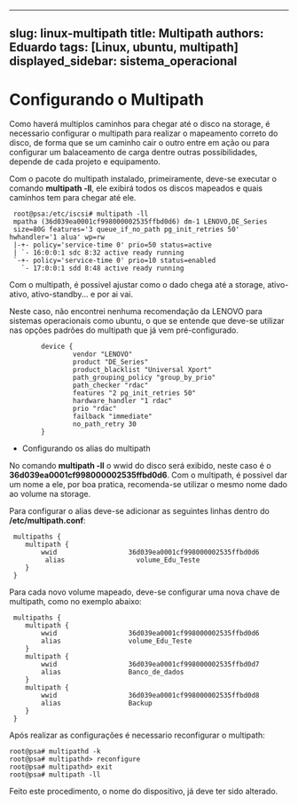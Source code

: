 
---
slug: linux-multipath
title: Multipath
authors: Eduardo
tags: [Linux, ubuntu, multipath]
displayed_sidebar: sistema_operacional
---
# Configurando o Multipath

Como haverá multiplos caminhos para chegar até o disco na storage, é necessario configurar o multipath para realizar o mapeamento correto do disco, de forma que se um caminho cair o outro entre em ação ou para configurar um balaceamento de carga dentre outras possibilidades, depende de cada projeto e equipamento.

Com o pacote do multipath instalado, primeiramente, deve-se executar o comando **multipath -ll**, ele exibirá todos os discos mapeados e quais caminhos tem para chegar até ele.

```
 root@psa:/etc/iscsi# multipath -ll
 mpatha (36d039ea0001cf998000002535ffbd0d6) dm-1 LENOVO,DE_Series
 size=80G features='3 queue_if_no_path pg_init_retries 50' hwhandler='1 alua' wp=rw
 |-+- policy='service-time 0' prio=50 status=active
 | `- 16:0:0:1 sdc 8:32 active ready running
 `-+- policy='service-time 0' prio=10 status=enabled
   `- 17:0:0:1 sdd 8:48 active ready running
```

Com o multipath, é possivel ajustar como o dado chega até a storage, ativo-ativo, ativo-standby... e por ai vai.

Neste caso, não encontrei nenhuma recomendação da LENOVO para sistemas operacionais como ubuntu, o que se entende que deve-se utilizar nas opções padrões do multipath que já vem pré-configurado.

```
        device {
                vendor "LENOVO"
                product "DE_Series"
                product_blacklist "Universal Xport"
                path_grouping_policy "group_by_prio"
                path_checker "rdac"
                features "2 pg_init_retries 50"
                hardware_handler "1 rdac"
                prio "rdac"
                failback "immediate"
                no_path_retry 30
        }
```

- Configurando os alias do multipath

No comando **multipath -ll** o wwid do disco será exibido, neste caso é o **36d039ea0001cf998000002535ffbd0d6**. Com o multipath, é possivel dar um nome a ele, por boa pratica, recomenda-se utilizar o mesmo nome dado ao volume na storage.

Para configurar o alias deve-se adicionar as seguintes linhas dentro do **/etc/multipath.conf**:
```
 multipaths {
 	multipath {
     	wwid                  36d039ea0001cf998000002535ffbd0d6
         alias   				volume_Edu_Teste
 	}
 }
```
Para cada novo volume mapeado, deve-se configurar uma nova chave de multipath, como no exemplo abaixo:
```
 multipaths {
 	multipath {
 		wwid                  36d039ea0001cf998000002535ffbd0d6
 		alias                 volume_Edu_Teste
 	}
	multipath {
 		wwid                  36d039ea0001cf998000002535ffbd0d7
 		alias                 Banco_de_dados
 	}
 	multipath {
 		wwid                  36d039ea0001cf998000002535ffbd0d8
 		alias                 Backup 
 	}
 }
```

Após realizar as configurações é necessario reconfigurar o multipath:

```
root@psa# multipathd -k
root@psa# multipathd> reconfigure
root@psa# multipathd> exit
root@psa# multipath -ll
```
Feito este procedimento, o nome do dispositivo, já deve ter sido alterado.
